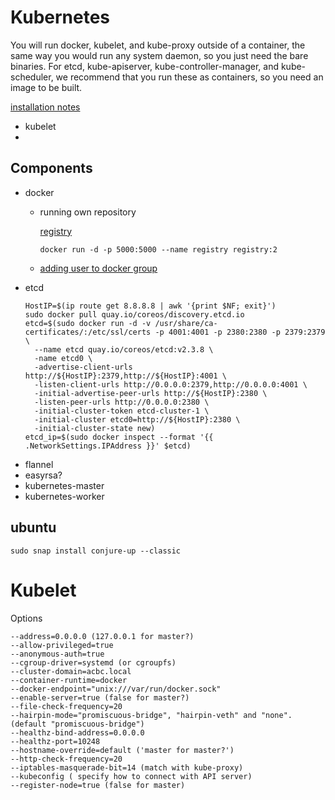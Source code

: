# Kubernetes
You will run docker, kubelet, and kube-proxy outside of a container, the same
way you would run any system daemon, so you just need the bare binaries. For
etcd, kube-apiserver, kube-controller-manager, and kube-scheduler, we recommend
that you run these as containers, so you need an image to be built.

[installation notes](https://kubernetes.io/docs/getting-started-guides/scratch/#configuring-and-installing-base-software-on-nodes)


* kubelet
*

## Components

* docker
    * running own repository

        [registry](https://docs.docker.com/registry/#requirements)
        ```
        docker run -d -p 5000:5000 --name registry registry:2
        ```
    * [adding user to docker group](https://docs.docker.com/engine/installation/linux/linux-postinstall/#manage-docker-as-a-non-root-user)
* etcd
    ```
    HostIP=$(ip route get 8.8.8.8 | awk '{print $NF; exit}')
    sudo docker pull quay.io/coreos/discovery.etcd.io
    etcd=$(sudo docker run -d -v /usr/share/ca-certificates/:/etc/ssl/certs -p 4001:4001 -p 2380:2380 -p 2379:2379 \
      --name etcd quay.io/coreos/etcd:v2.3.8 \
      -name etcd0 \
      -advertise-client-urls http://${HostIP}:2379,http://${HostIP}:4001 \
      -listen-client-urls http://0.0.0.0:2379,http://0.0.0.0:4001 \
      -initial-advertise-peer-urls http://${HostIP}:2380 \
      -listen-peer-urls http://0.0.0.0:2380 \
      -initial-cluster-token etcd-cluster-1 \
      -initial-cluster etcd0=http://${HostIP}:2380 \
      -initial-cluster-state new)
    etcd_ip=$(sudo docker inspect --format '{{ .NetworkSettings.IPAddress }}' $etcd)
    ```
* flannel
* easyrsa?
* kubernetes-master
* kubernetes-worker

## ubuntu

```
sudo snap install conjure-up --classic
```




# Kubelet

Options
```
--address=0.0.0.0 (127.0.0.1 for master?)
--allow-privileged=true
--anonymous-auth=true
--cgroup-driver=systemd (or cgroupfs)
--cluster-domain=acbc.local
--container-runtime=docker
--docker-endpoint="unix:///var/run/docker.sock"
--enable-server=true (false for master?)
--file-check-frequency=20
--hairpin-mode="promiscuous-bridge", "hairpin-veth" and "none". (default "promiscuous-bridge")
--healthz-bind-address=0.0.0.0
--healthz-port=10248
--hostname-override=default ('master for master?')
--http-check-frequency=20
--iptables-masquerade-bit=14 (match with kube-proxy)
--kubeconfig ( specify how to connect with API server)
--register-node=true (false for master)
```
